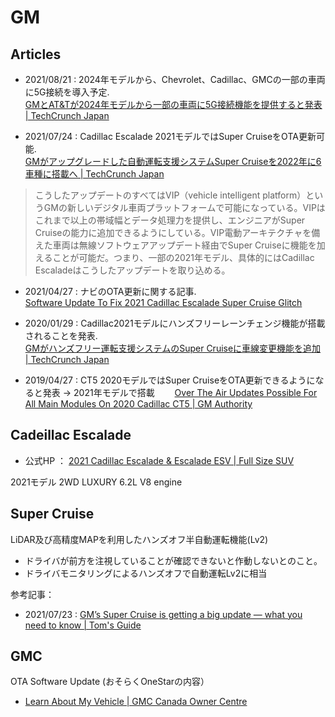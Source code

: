 # GM

## Articles

- 2021/08/21 : 2024年モデルから、Chevrolet、Cadillac、GMCの一部の車両に5G接続を導入予定.  
[GMとAT&Tが2024年モデルから一部の車両に5G接続機能を提供すると発表 | TechCrunch Japan](https://jp.techcrunch.com/2021/08/20/2021-08-19-general-motors-and-att-will-offer-5g-connectivity-in-certain-vehicles-from-model-year-2024/)

- 2021/07/24 : Cadillac Escalade 2021モデルではSuper CruiseをOTA更新可能.  
[GMがアップグレードした自動運転支援システムSuper Cruiseを2022年に6車種に搭載へ | TechCrunch Japan](https://jp.techcrunch.com/2021/07/24/2021-07-22-gm-is-bringing-its-upgraded-hands-free-super-cruise-driving-system-to-six-vehicles-in-2022/?guccounter=1&guce_referrer=aHR0cHM6Ly93d3cuZ29vZ2xlLmNvbS8&guce_referrer_sig=AQAAABpbltSXW1-o4cAJiHQN9nOx0qC49AjOceV-8s4AzprsZRlCKHknTVJLBaR1SXmtTUFxJiC7675kotF_afl_nxF1hZtosTygjvECBFZCX0qQlXcKM2fRj2MGzB9IE47vGZoJEIDYOvkABhBDa1L2ceQz__luavEJMoAng1WSwBzC)

> こうしたアップデートのすべてはVIP（vehicle intelligent platform）というGMの新しいデジタル車両プラットフォームで可能になっている。VIPはこれまで以上の帯域幅とデータ処理力を提供し、エンジニアがSuper Cruiseの能力に追加できるようにしている。VIP電動アーキテクチャを備えた車両は無線ソフトウェアアップデート経由でSuper Cruiseに機能を加えることが可能だ。つまり、一部の2021年モデル、具体的にはCadillac Escaladeはこうしたアップデートを取り込める。

- 2021/04/27 : ナビのOTA更新に関する記事.  
[Software Update To Fix 2021 Cadillac Escalade Super Cruise Glitch](https://cadillacsociety.com/2021/04/27/2021-cadillac-escalade-to-receive-software-update-for-super-cruise-glitch/)

- 2020/01/29 : Cadillac2021モデルにハンズフリーレーンチェンジ機能が搭載されることを発表.  
[GMがハンズフリー運転支援システムのSuper Cruiseに車線変更機能を追加 | TechCrunch Japan](https://jp.techcrunch.com/2020/01/29/2020-01-28-gm-adds-automated-lane-changes-to-its-hands-free-super-cruise-driving-system/)

- 2019/04/27 : CT5 2020モデルではSuper CruiseをOTA更新できるようになると発表 → 2021年モデルで搭載　　
[Over The Air Updates Possible For All Main Modules On 2020 Cadillac CT5 | GM Authority](https://gmauthority.com/blog/2019/04/over-the-air-updates-possible-for-all-main-modules-on-2020-cadillac-ct5/)

## Cadeillac Escalade

- 公式HP ： [2021 Cadillac Escalade & Escalade ESV | Full Size SUV](https://www.cadillac.com/suvs/escalade)

2021モデル 2WD LUXURY
6.2L V8 engine

## Super Cruise

LiDAR及び高精度MAPを利用したハンズオフ半自動運転機能(Lv2)

- ドライバが前方を注視していることが確認できないと作動しないとのこと。
- ドライバモニタリングによるハンズオフで自動運転Lv2に相当

参考記事：

- 2021/07/23 : [GM’s Super Cruise is getting a big update — what you need to know | Tom's Guide](https://www.tomsguide.com/news/gms-super-cruise-is-getting-a-big-update-what-you-need-to-know)

## GMC

OTA Software Update (おそらくOneStarの内容）

- [Learn About My Vehicle | GMC Canada Owner Centre](https://my.gm.ca/gmc/en/how-to-support/maintenance/over-air-software-updates)
